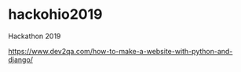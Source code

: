 # hackohio2019
Hackathon 2019



https://www.dev2qa.com/how-to-make-a-website-with-python-and-django/

